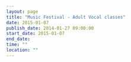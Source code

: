 ```yaml
---
layout: page
title: "Music Festival - Adult Vocal classes"
date: 2015-01-07
publish_date: 2014-01-27 09:00:00
start_date: 2015-01-07
end_date: 
time: ""
location: ""
---
```


